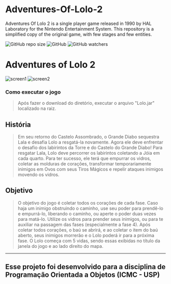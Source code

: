 # Adventures-Of-Lolo-2
Adventures Of Lolo 2 is a single player game released in 1990 by HAL Laboratory for the Nintendo Entertainment System. This repository is a simplified copy of the original game, with few stages and few entities.

![GitHub repo size](https://img.shields.io/github/repo-size/joaolucasp/Evil-Square)
![GitHub](https://img.shields.io/github/license/joaolucasp/Evil-Square)
![GitHub watchers](https://img.shields.io/github/watchers/joaolucasp/Evil-Square?style=social)

# **Adventures of Lolo 2**

![screen1](https://user-images.githubusercontent.com/61102108/149201604-753d5483-a2d6-4dc5-9219-6dbf5616edc9.png)
![screen2](https://user-images.githubusercontent.com/61102108/149201609-097cff5d-5341-49a6-b91d-ae0dc6ed3f2f.png)

### Como executar o jogo
> Após fazer o download do diretório, executar o arquivo "Lolo.jar" localizado na raiz.

## **História**
> Em seu retorno do Castelo Assombrado, o Grande Diabo sequestra Lala e desafia Lolo a resgatá-la novamente. 
Agora ele deve enfrentar o desafio dos labirintos da Torre e do Castelo do Grande Diabo!
Para resgatar Lala, Lolo deve percorrer os labirintos coletando a Jóia em cada quarto. Para ter sucesso, 
ele terá que empurrar os vidros, coletar as molduras de corações, transformar temporariamente inimigos em Ovos com seus 
Tiros Mágicos e repelir ataques inimigos movendo os vidros. 

## **Objetivo**
> O objetivo do jogo é coletar todos os corações de cada fase. Caso haja um inimigo obstruindo o caminho, use seu poder
para prendê-lo e empurrá-lo, liberando o caminho, ou aperte o poder duas vezes para matá-lo. Utilize os vidros para 
prender seus inimigos, ou para te auxiliar na passagem das fases (especialmente a fase 4). Após coletar todos corações,
o baú se abrirá, e ao coletar o item do baú aberto, seus inimigos morrerão e o Lolo poderá ir para a próxima fase.
O Lolo começa com 5 vidas, sendo essas exibidas no título da janela do jogo e ao lado direito do mapa.

---
## **Esse projeto foi desenvolvido para a disciplina de Programação Orientada a Objetos (ICMC - USP)**

